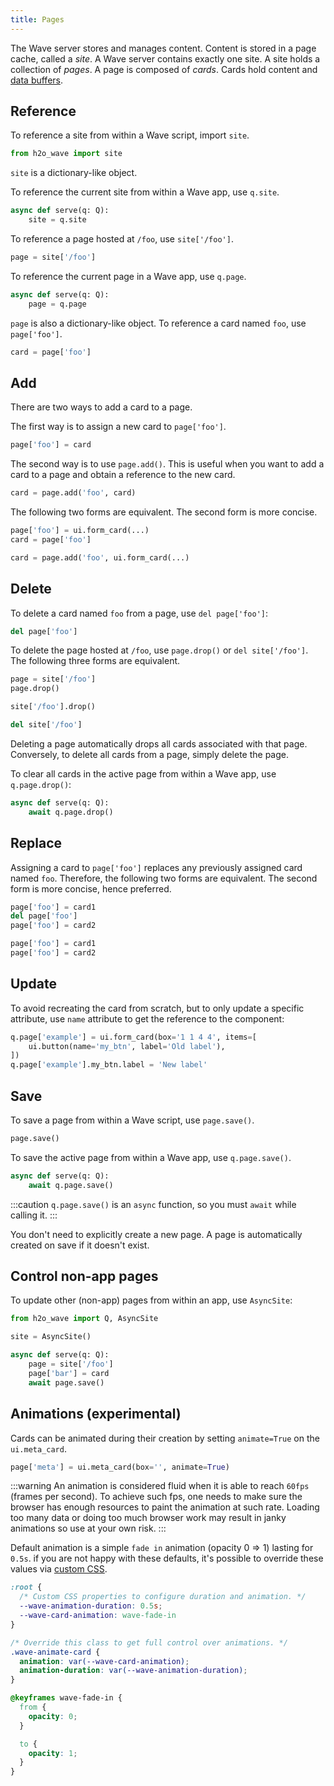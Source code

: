 ```yaml
---
title: Pages
---
```


The Wave server stores and manages content. Content is stored in a page cache, called a *site*. A Wave server contains exactly one site. A site holds a collection of *pages*. A page is composed of *cards*. Cards hold content and [data buffers](buffers.md).

## Reference

To reference a site from within a Wave script, import `site`.

```py
from h2o_wave import site
```

`site` is a dictionary-like object.

To reference the current site from within a Wave app, use `q.site`.

```py
async def serve(q: Q):
    site = q.site
```

To reference a page hosted at `/foo`, use `site['/foo']`.

```py
page = site['/foo']
```

To reference the current page in a Wave app, use `q.page`.

```py
async def serve(q: Q):
    page = q.page
```

`page` is also a dictionary-like object. To reference a card named `foo`, use `page['foo']`.

```py
card = page['foo']
```

## Add

There are two ways to add a card to a page.

The first way is to assign a new card to `page['foo']`.

```py
page['foo'] = card
```

The second way is to use `page.add()`. This is useful when you want to add a card to a page and obtain a reference to the new card.

```py
card = page.add('foo', card)
```

The following two forms are equivalent. The second form is more concise.

```py
page['foo'] = ui.form_card(...)
card = page['foo']
```

```py
card = page.add('foo', ui.form_card(...)
```

## Delete

To delete a card named `foo` from a page, use `del page['foo']`:

```py
del page['foo']
```

To delete the page hosted at `/foo`, use `page.drop()` or `del site['/foo']`. The following three forms are equivalent.

```py
page = site['/foo']
page.drop()
```

```py
site['/foo'].drop()
```

```py
del site['/foo']
```

Deleting a page automatically drops all cards associated with that page. Conversely, to delete all cards from a page, simply delete the page.

To clear all cards in the active page from within a Wave app, use `q.page.drop()`:

```py
async def serve(q: Q):
    await q.page.drop()
```

## Replace

Assigning a card to `page['foo']` replaces any previously assigned card named `foo`. Therefore, the following two forms are equivalent. The second form is more concise, hence preferred.

```py
page['foo'] = card1
del page['foo']
page['foo'] = card2
```

```py
page['foo'] = card1
page['foo'] = card2
```

## Update

To avoid recreating the card from scratch, but to only update a specific attribute, use `name` attribute to get the reference to the component:

```py
q.page['example'] = ui.form_card(box='1 1 4 4', items=[
    ui.button(name='my_btn', label='Old label'),
])
q.page['example'].my_btn.label = 'New label'
```

## Save

To save a page from within a Wave script, use `page.save()`.

```py
page.save()
```

To save the active page from within a Wave app, use `q.page.save()`.

```py
async def serve(q: Q):
    await q.page.save()
```

:::caution
`q.page.save()` is an `async` function, so you must `await` while calling it.
:::

You don't need to explicitly create a new page. A page is automatically created on save if it doesn't exist.

## Control non-app pages

To update other (non-app) pages from within an app, use `AsyncSite`:

```py
from h2o_wave import Q, AsyncSite

site = AsyncSite()

async def serve(q: Q):
    page = site['/foo']
    page['bar'] = card
    await page.save()
```

## Animations (experimental)

Cards can be animated during their creation by setting `animate=True` on the `ui.meta_card`.

```py
page['meta'] = ui.meta_card(box='', animate=True)
```

:::warning
An animation is considered fluid when it is able to reach `60fps` (frames per second). To achieve such fps, one needs to make sure the browser has enough resources to paint the animation at such rate. Loading too many data or doing too much browser work may result in janky animations so use at your own risk.
:::

Default animation is a simple `fade in` animation (opacity 0 => 1) lasting for `0.5s`. if you are not happy with these defaults, it's possible to override these values via [custom CSS](/docs/custom-css/).

```css
:root {
  /* Custom CSS properties to configure duration and animation. */
  --wave-animation-duration: 0.5s;
  --wave-card-animation: wave-fade-in
}

/* Override this class to get full control over animations. */
.wave-animate-card {
  animation: var(--wave-card-animation);
  animation-duration: var(--wave-animation-duration);
}

@keyframes wave-fade-in {
  from {
    opacity: 0;
  }

  to {
    opacity: 1;
  }
}
```
